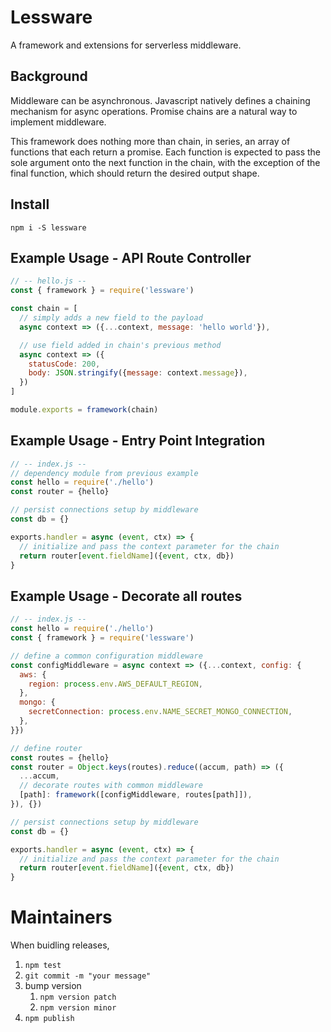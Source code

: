 # Lessware
A framework and extensions for serverless middleware.

## Background
Middleware can be asynchronous. Javascript natively defines a chaining mechanism for async operations. Promise chains are a natural way to implement middleware.

This framework does nothing more than chain, in series, an array of functions that each return a promise. Each function is expected to pass the sole argument onto the next function in the chain, with the exception of the final function, which should return the desired output shape.

## Install
`npm i -S lessware`

## Example Usage - API Route Controller

```javascript
// -- hello.js --
const { framework } = require('lessware')

const chain = [
  // simply adds a new field to the payload
  async context => ({...context, message: 'hello world'}),

  // use field added in chain's previous method
  async context => ({
    statusCode: 200,
    body: JSON.stringify({message: context.message}),
  })
]

module.exports = framework(chain)
```

## Example Usage - Entry Point Integration

```javascript
// -- index.js --
// dependency module from previous example
const hello = require('./hello')
const router = {hello}

// persist connections setup by middleware
const db = {}

exports.handler = async (event, ctx) => {
  // initialize and pass the context parameter for the chain
  return router[event.fieldName]({event, ctx, db})
}
```

## Example Usage - Decorate all routes

```javascript
// -- index.js --
const hello = require('./hello')
const { framework } = require('lessware')

// define a common configuration middleware
const configMiddleware = async context => ({...context, config: {
  aws: {
    region: process.env.AWS_DEFAULT_REGION,
  },
  mongo: {
    secretConnection: process.env.NAME_SECRET_MONGO_CONNECTION,
  },
}})

// define router
const routes = {hello}
const router = Object.keys(routes).reduce((accum, path) => ({
  ...accum,
  // decorate routes with common middleware
  [path]: framework([configMiddleware, routes[path]]),
}), {})

// persist connections setup by middleware
const db = {}

exports.handler = async (event, ctx) => {
  // initialize and pass the context parameter for the chain
  return router[event.fieldName]({event, ctx, db})
}
```

# Maintainers

When buidling releases,
1. `npm test`
2. `git commit -m "your message"`
3. bump version 
   1. `npm version patch`
   2. `npm version minor`
4. `npm publish`
